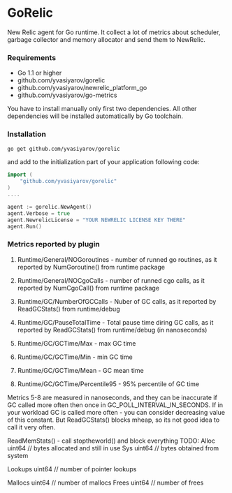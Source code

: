 # GoRelic

New Relic agent for Go runtime. It collect a lot of metrics about scheduler, garbage collector and memory allocator and 
send them to NewRelic.

### Requirements  
- Go 1.1 or higher
- github.com/yvasiyarov/gorelic
- github.com/yvasiyarov/newrelic_platform_go
- github.com/yvasiyarov/go-metrics

You have to install manually only first two dependencies. All other dependencies will be installed automatically 
by Go toolchain.   

### Installation   
```bash
go get github.com/yvasiyarov/gorelic
```
and add to the initialization part of your application following code:  
```go
import (
    "github.com/yvasiyarov/gorelic"
)
....

agent := gorelic.NewAgent()
agent.Verbose = true
agent.NewrelicLicense = "YOUR NEWRELIC LICENSE KEY THERE"
agent.Run()

```




### Metrics reported by plugin
1. Runtime/General/NOGoroutines - number of runned go routines, as it reported by NumGoroutine() from runtime package
2. Runtime/General/NOCgoCalls - number of runned cgo calls, as it reported by NumCgoCall() from runtime package

3. Runtime/GC/NumberOfGCCalls - Nuber of GC calls, as it reported by ReadGCStats() from runtime/debug 
4. Runtime/GC/PauseTotalTime - Total pause time diring GC calls, as it reported by ReadGCStats() from runtime/debug (in nanoseconds)

5. Runtime/GC/GCTime/Max - max GC time
6. Runtime/GC/GCTime/Min - min GC time
7. Runtime/GC/GCTime/Mean - GC mean time
8. Runtime/GC/GCTime/Percentile95 - 95% percentile of GC time

Metrics 5-8 are measured in nanoseconds, and they can be inaccurate if GC called more often then once in GC_POLL_INTERVAL_IN_SECONDS. 
If in your workload GC is called more often - you can consider decreasing value of this constant. But ReadGCStats() blocks mheap, so its not good idea to call it very often.


ReadMemStats() - call stoptheworld() and block everything
TODO:
Alloc      uint64 // bytes allocated and still in use
Sys        uint64 // bytes obtained from system

Lookups    uint64 // number of pointer lookups

Mallocs    uint64 // number of mallocs
Frees      uint64 // number of frees

